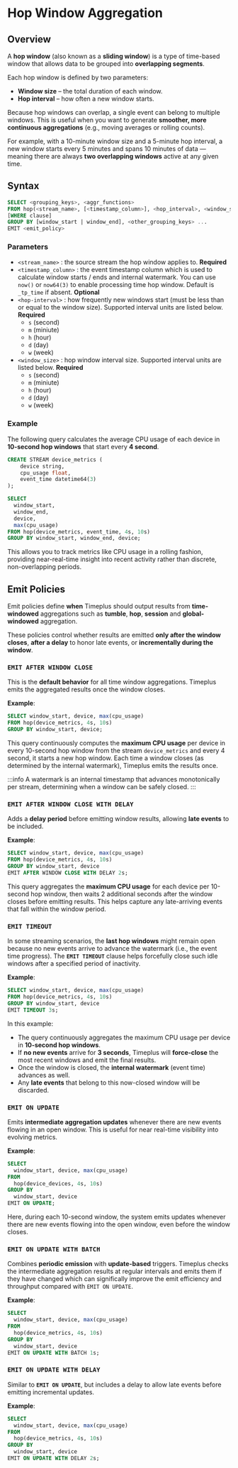 # Hop Window Aggregation

## Overview

A **hop window** (also known as a **sliding window**) is a type of time-based window that allows data to be grouped into **overlapping segments**.

Each hop window is defined by two parameters:
- **Window size** – the total duration of each window.
- **Hop interval** – how often a new window starts.

Because hop windows can overlap, a single event can belong to multiple windows. This is useful when you want to generate **smoother, more continuous aggregations** (e.g., moving averages or rolling counts).

For example, with a 10-minute window size and a 5-minute hop interval, a new window starts every 5 minutes and spans 10 minutes of data — meaning there are always **two overlapping windows** active at any given time.


## Syntax

```sql
SELECT <grouping_keys>, <aggr_functions>
FROM hop(<stream_name>, [<timestamp_column>], <hop_interval>, <window_size>)
[WHERE clause]
GROUP BY [window_start | window_end], <other_grouping_keys> ...
EMIT <emit_policy>
```

### Parameters

- `<stream_name>` : the source stream the hop window applies to. **Required**
- `<timestamp_column>` : the event timestamp column which is used to calculate window starts / ends and internal watermark. You can use `now()` or `now64(3)` to enable processing time hop window. Default is `_tp_time` if absent. **Optional**
- `<hop-interval>` : how frequently new windows start (must be less than or equal to the window size). Supported interval units are listed below. **Required**
  - `s` (second)
  - `m` (miniute)
  - `h` (hour) 
  - `d` (day) 
  - `w` (week) 
- `<window_size>` : hop window interval size. Supported interval units are listed below. **Required**
  - `s` (second)
  - `m` (miniute)
  - `h` (hour) 
  - `d` (day)
  - `w` (week)

### Example

The following query calculates the average CPU usage of each device in **10-second hop windows** that start every **4 second**.

```sql
CREATE STREAM device_metrics (
    device string,
    cpu_usage float,
    event_time datetime64(3) 
);

SELECT 
  window_start, 
  window_end, 
  device, 
  max(cpu_usage)
FROM hop(device_metrics, event_time, 4s, 10s)
GROUP BY window_start, window_end, device;
```

This allows you to track metrics like CPU usage in a rolling fashion, providing near-real-time insight into recent activity rather than discrete, non-overlapping periods.

## Emit Policies

Emit policies define **when** Timeplus should output results from **time-windowed** aggregations such as **tumble**, **hop**, **session** and **global-windowed** aggregation.

These policies control whether results are emitted **only after the window closes**, **after a delay** to honor late events, or **incrementally during the window**.

### `EMIT AFTER WINDOW CLOSE`

This is the **default behavior** for all time window aggregations. Timeplus emits the aggregated results once the window closes.

**Example**:

```sql
SELECT window_start, device, max(cpu_usage)
FROM hop(device_metrics, 4s, 10s)
GROUP BY window_start, device;
```

This query continuously computes the **maximum CPU usage** per device in every 10-second hop window from the stream `device_metrics` and every 4 second, it starts a new hop window.
Each time a window closes (as determined by the internal watermark), Timeplus emits the results once.

:::info
A watermark is an internal timestamp that advances monotonically per stream, determining when a window can be safely closed.
:::

### `EMIT AFTER WINDOW CLOSE WITH DELAY`

Adds a **delay period** before emitting window results, allowing **late events** to be included.

**Example**:

```sql
SELECT window_start, device, max(cpu_usage)
FROM hop(device_metrics, 4s, 10s)
GROUP BY window_start, device
EMIT AFTER WINDOW CLOSE WITH DELAY 2s;
```

This query aggregates the **maximum CPU usage** for each device per 10-second hop window, then waits 2 additional seconds after the window closes before emitting results. This helps capture any late-arriving events that fall within the window period.

### `EMIT TIMEOUT`

In some streaming scenarios, the **last hop windows** might remain open because no new events arrive to advance the watermark (i.e., the event time progress).
The **`EMIT TIMEOUT`** clause helps forcefully close such idle windows after a specified period of inactivity.

**Example**:

```sql
SELECT window_start, device, max(cpu_usage)
FROM hop(device_metrics, 4s, 10s)
GROUP BY window_start, device
EMIT TIMEOUT 3s;
```

In this example:

- The query continuously aggregates the maximum CPU usage per device in **10-second hop windows**.
- If **no new events** arrive for **3 seconds**, Timeplus will **force-close** the most recent windows and emit the final results.
- Once the window is closed, the **internal watermark** (event time) advances as well.
- Any **late events** that belong to this now-closed window will be discarded.

### `EMIT ON UPDATE`

Emits **intermediate aggregation updates** whenever there are new events flowing in an open window.
This is useful for near real-time visibility into evolving metrics.

**Example**:

```sql
SELECT
  window_start, device, max(cpu_usage)
FROM
  hop(device_devices, 4s, 10s)
GROUP BY
  window_start, device
EMIT ON UPDATE;
```

Here, during each 10-second window, the system emits updates whenever there are new events flowing into the open window, even before the window closes.

### `EMIT ON UPDATE WITH BATCH`

Combines **periodic emission** with **update-based** triggers.
Timeplus checks the intermediate aggregation results at regular intervals and emits them if they have changed which can significally improve the emit efficiency and throughput compared with `EMIT ON UPDATE`. 

**Example**:

```sql
SELECT
  window_start, device, max(cpu_usage)
FROM
  hop(device_metrics, 4s, 10s)
GROUP BY
  window_start, device
EMIT ON UPDATE WITH BATCH 1s;
```

### `EMIT ON UPDATE WITH DELAY`

Similar to **`EMIT ON UPDATE`**, but includes a delay to allow late events before emitting incremental updates.

**Example**:

```sql
SELECT
  window_start, device, max(cpu_usage)
FROM
  hop(device_metrics, 4s, 10s)
GROUP BY
  window_start, device
EMIT ON UPDATE WITH DELAY 2s;
```

